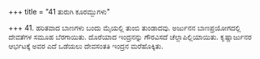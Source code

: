 +++
title = "41 ತುರುಗಿ ಕೂರಮ್ಬುಗಳು"

+++
41. ಹರಿತವಾದ ಬಾಣಗಳು ಬಂದು ಮೈಯಲ್ಲಿ ತುಂಬಿ ತುಂಡಾದವು. ಅರ್ಜುನನ ಬಾಣಪ್ರಯೋಗದಲ್ಲಿ ದೇವತೆಗಳ ಸಮೂಹ ಬೆರಗಾಯಿತು. ದೊರೆಯಾದ ಇಂದ್ರನನ್ನು ಗೌರವಿಸದೆ ಚೆಲ್ಲಾಪಿಲ್ಲಿಯಾಯಿತು. ಕೃಷ್ಣಾರ್ಜುನರ ಆರ್ಭಟಕ್ಕೆ ಅವರ ಎದೆ ಒಡೆಯಲು ದೇವಸಂತತಿ ಇಂದ್ರನ ಮರೆಹೊಕ್ಕಿತು.